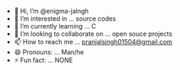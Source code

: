 - 👋 Hi, I’m @enigma-jalngh
- 👀 I’m interested in ... source codes
- 🌱 I’m currently learning ... C
- 💞️ I’m looking to collaborate on ... open souce projects
- 📫 How to reach me ... pranjalsingh01504@gmail.com
- 😄 Pronouns: ... Man/he
- ⚡ Fun fact: ... NONE

<!---
enigma-jalngh/enigma-jalngh is a ✨ special ✨ repository because its `README.md` (this file) appears on your GitHub profile.
You can click the Preview link to take a look at your changes.
--->
